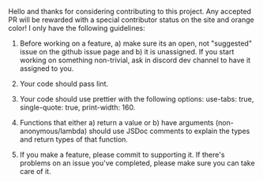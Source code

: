 Hello and thanks for considering contributing to this project. Any accepted PR will be rewarded with a special contributor status on the site and orange color!
I only have the following guidelines:

1. Before working on a feature, a) make sure its an open, not "suggested" issue on the github issue page and b) it is unassigned. If you start working on
	something non-trivial, ask in discord dev channel to have it assigned to you.

2. Your code should pass lint.

3. Your code should use prettier with the following options: use-tabs: true, single-quote: true, print-width: 160.

4. Functions that either a) return a value or b) have arguments (non-anonymous/lambda) should use JSDoc comments to explain the types and return types of that function.

5. If you make a feature, please commit to supporting it. If there's problems on an issue you've completed, please make sure you can take care of it.
